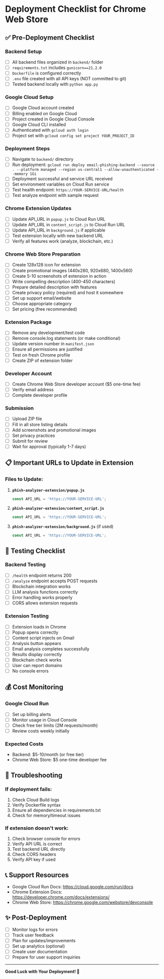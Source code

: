 # Deployment Checklist for Chrome Web Store

## ✅ Pre-Deployment Checklist

### Backend Setup
- [ ] All backend files organized in `backend/` folder
- [ ] `requirements.txt` includes `gunicorn==21.2.0`
- [ ] `Dockerfile` is configured correctly
- [ ] `.env` file created with all API keys (NOT committed to git)
- [ ] Tested backend locally with `python app.py`

### Google Cloud Setup
- [ ] Google Cloud account created
- [ ] Billing enabled on Google Cloud
- [ ] Project created in Google Cloud Console
- [ ] Google Cloud CLI installed
- [ ] Authenticated with `gcloud auth login`
- [ ] Project set with `gcloud config set project YOUR_PROJECT_ID`

### Deployment Steps
- [ ] Navigate to `backend/` directory
- [ ] Run deployment: `gcloud run deploy email-phishing-backend --source . --platform managed --region us-central1 --allow-unauthenticated --memory 1Gi`
- [ ] Deployment successful and service URL received
- [ ] Set environment variables on Cloud Run service
- [ ] Test health endpoint: `https://YOUR-SERVICE-URL/health`
- [ ] Test analyze endpoint with sample request

### Chrome Extension Updates
- [ ] Update API_URL in `popup.js` to Cloud Run URL
- [ ] Update API_URL in `content_script.js` to Cloud Run URL
- [ ] Update API_URL in `background.js` if applicable
- [ ] Test extension locally with new backend URL
- [ ] Verify all features work (analyze, blockchain, etc.)

### Chrome Web Store Preparation
- [ ] Create 128x128 icon for extension
- [ ] Create promotional images (440x280, 920x680, 1400x560)
- [ ] Create 5-10 screenshots of extension in action
- [ ] Write compelling description (400-450 characters)
- [ ] Prepare detailed description with features
- [ ] Create privacy policy (required) and host it somewhere
- [ ] Set up support email/website
- [ ] Choose appropriate category
- [ ] Set pricing (free recommended)

### Extension Package
- [ ] Remove any development/test code
- [ ] Remove console.log statements (or make conditional)
- [ ] Update version number in `manifest.json`
- [ ] Ensure all permissions are justified
- [ ] Test on fresh Chrome profile
- [ ] Create ZIP of extension folder

### Developer Account
- [ ] Create Chrome Web Store developer account ($5 one-time fee)
- [ ] Verify email address
- [ ] Complete developer profile

### Submission
- [ ] Upload ZIP file
- [ ] Fill in all store listing details
- [ ] Add screenshots and promotional images
- [ ] Set privacy practices
- [ ] Submit for review
- [ ] Wait for approval (typically 1-7 days)

## 📋 Important URLs to Update in Extension

### Files to Update:
1. **`phish-analyzer-extension/popup.js`**
   ```javascript
   const API_URL = 'https://YOUR-SERVICE-URL';
   ```

2. **`phish-analyzer-extension/content_script.js`**
   ```javascript
   const API_URL = 'https://YOUR-SERVICE-URL';
   ```

3. **`phish-analyzer-extension/background.js`** (if used)
   ```javascript
   const API_URL = 'https://YOUR-SERVICE-URL';
   ```

## 🔧 Testing Checklist

### Backend Testing
- [ ] `/health` endpoint returns 200
- [ ] `/analyze` endpoint accepts POST requests
- [ ] Blockchain integration works
- [ ] LLM analysis functions correctly
- [ ] Error handling works properly
- [ ] CORS allows extension requests

### Extension Testing
- [ ] Extension loads in Chrome
- [ ] Popup opens correctly
- [ ] Content script injects on Gmail
- [ ] Analysis button appears
- [ ] Email analysis completes successfully
- [ ] Results display correctly
- [ ] Blockchain check works
- [ ] User can report domains
- [ ] No console errors

## 💰 Cost Monitoring

### Google Cloud Run
- [ ] Set up billing alerts
- [ ] Monitor usage in Cloud Console
- [ ] Check free tier limits (2M requests/month)
- [ ] Review costs weekly initially

### Expected Costs
- Backend: $5-10/month (or free tier)
- Chrome Web Store: $5 one-time developer fee

## 🚨 Troubleshooting

### If deployment fails:
1. Check Cloud Build logs
2. Verify Dockerfile syntax
3. Ensure all dependencies in requirements.txt
4. Check for memory/timeout issues

### If extension doesn't work:
1. Check browser console for errors
2. Verify API URL is correct
3. Test backend URL directly
4. Check CORS headers
5. Verify API key if used

## 📞 Support Resources

- Google Cloud Run Docs: https://cloud.google.com/run/docs
- Chrome Extension Docs: https://developer.chrome.com/docs/extensions/
- Chrome Web Store: https://chrome.google.com/webstore/devconsole

## ✨ Post-Deployment

- [ ] Monitor logs for errors
- [ ] Track user feedback
- [ ] Plan for updates/improvements
- [ ] Set up analytics (optional)
- [ ] Create user documentation
- [ ] Prepare for user support inquiries

---

**Good Luck with Your Deployment! 🚀**
